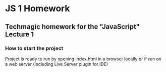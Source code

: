 # JS 1 Homework
## Techmagic homework for the "JavaScript" Lecture 1

### How to start the project
Project is ready to run by opening index.html in a browser locally or if run on a web server (including Live Server plugin for IDE)
